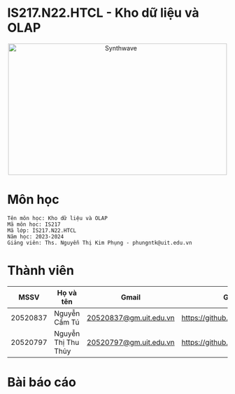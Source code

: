 # IS217.N22.HTCL - Kho dữ liệu và OLAP

<p align="center"><img src="https://thumbs.gfycat.com/GoodnaturedFondGaur-size_restricted.gif" alt="Synthwave" height="300" width="500"></p>

# Môn học

```golang
Tên môn học: Kho dữ liệu và OLAP
Mã môn học: IS217
Mã lớp: IS217.N22.HTCL
Năm học: 2023-2024
Giảng viên: Ths. Nguyễn Thị Kim Phụng - phungntk@uit.edu.vn
```

# Thành viên

| MSSV | Họ và tên | Gmail | Github |
|--------------|-------|------|-------|
| 20520837 | Nguyễn Cẩm Tú | 20520837@gm.uit.edu.vn | https://github.com/camtu837 
| 20520797 | Nguyễn Thị Thu Thủy | 20520797@gm.uit.edu.vn |  https://github.com/thuthuy0797


# Bài báo cáo
